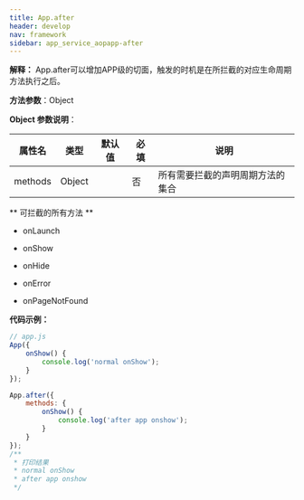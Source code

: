 ```yaml
---
title: App.after
header: develop
nav: framework
sidebar: app_service_aopapp-after
---
```


 

**解释：** App.after可以增加APP级的切面，触发的时机是在所拦截的对应生命周期方法执行之后。

**方法参数**：Object

**Object 参数说明**：

|属性名 |类型  | 默认值 |必填 |说明|
|---- | ---- | ---- | ----|----|
|methods | Object |  | 否 |所有需要拦截的声明周期方法的集合 |

** 可拦截的所有方法 **

* onLaunch

* onShow

* onHide

* onError

* onPageNotFound

**代码示例：**

```js
// app.js
App({
    onShow() {
        console.log('normal onShow');
    }
});

App.after({
    methods: {
        onShow() {
            console.log('after app onshow');
        }
    }
});
/**
 * 打印结果
 * normal onShow
 * after app onshow
 */
```
